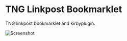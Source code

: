 # TNG Linkpost Bookmarklet

TNG linkpost bookmarklet and kirbyplugin.

![Screenshot](https://raw.github.com/thenittygritty/linkpost-bookmarklet/master/screenshot.png)
